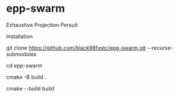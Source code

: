 # epp-swarm
Exhaustive Projection Persuit

Installation

git clone https://github.com/black98fxstc/epp-swarm.git --recurse-submodules

cd epp-swarm

cmake -B build .

cmake --build build
